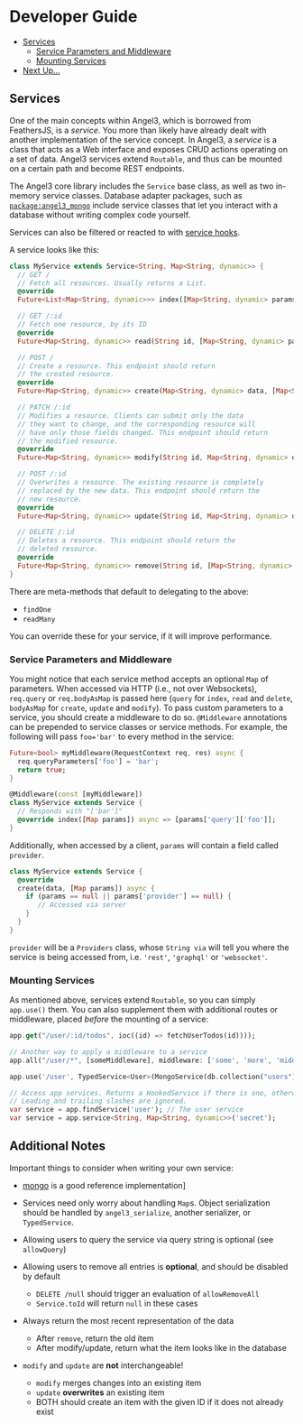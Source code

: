 # Developer Guide

* [Services](service-basics.md#services)
  * [Service Parameters and Middleware](service-basics.md#service-parameters-and-middleware)
  * [Mounting Services](service-basics.md#mounting-services)
* [Next Up...](service-basics.md#next-up)

## Services

One of the main concepts within Angel3, which is borrowed from FeathersJS, is a _service_. You more than likely have already dealt with another implementation of the service concept. In Angel3, a _service_ is a class that acts as a Web interface and exposes CRUD actions operating on a set of data. Angel3 services extend `Routable`, and thus can be mounted on a certain path and become REST endpoints.

The Angel3 core library includes the `Service` base class, as well as two in-memory service classes. Database adapter packages, such as [`package:angel3_mongo`](https://github.com/dukefirehawk/angel/tree/master/packages/mongo) include service classes that let you interact with a database without writing complex code yourself.

Services can also be filtered or reacted to with [service hooks](hooks.md).

A service looks like this:

```dart
class MyService extends Service<String, Map<String, dynamic>> {
  // GET /
  // Fetch all resources. Usually returns a List.
  @override
  Future<List<Map<String, dynamic>>> index([Map<String, dynamic> params]);

  // GET /:id
  // Fetch one resource, by its ID
  @override
  Future<Map<String, dynamic>> read(String id, [Map<String, dynamic> params]);

  // POST /
  // Create a resource. This endpoint should return
  // the created resource.
  @override
  Future<Map<String, dynamic>> create(Map<String, dynamic> data, [Map<String, dynamic> params]);

  // PATCH /:id
  // Modifies a resource. Clients can submit only the data
  // they want to change, and the corresponding resource will
  // have only those fields changed. This endpoint should return
  // the modified resource.
  @override
  Future<Map<String, dynamic>> modify(String id, Map<String, dynamic> data, [Map<String, dynamic> params]);

  // POST /:id
  // Overwrites a resource. The existing resource is completely
  // replaced by the new data. This endpoint should return the
  // new resource.
  @override 
  Future<Map<String, dynamic>> update(String id, Map<String, dynamic> data, [Map<String, dynamic> params]);

  // DELETE /:id
  // Deletes a resource. This endpoint should return the
  // deleted resource.
  @override
  Future<Map<String, dynamic>> remove(String id, [Map<String, dynamic> params]);
}
```

There are meta-methods that default to delegating to the above:

* `findOne`
* `readMany`

You can override these for your service, if it will improve performance.

### Service Parameters and Middleware

You might notice that each service method accepts an optional `Map` of parameters. When accessed via HTTP \(i.e., not over Websockets\), `req.query` or `req.bodyAsMap` is passed here \(`query` for `index`, `read` and `delete`, `bodyAsMap` for `create`, `update` and `modify`\). To pass custom parameters to a service, you should create a middleware to do so. `@Middleware` annotations can be prepended to service classes or service methods. For example, the following will pass `foo='bar'` to every method in the service:

```dart
Future<bool> myMiddleware(RequestContext req, res) async {
  req.queryParameters['foo'] = 'bar';
  return true;
}

@Middleware(const [myMiddleware])
class MyService extends Service {
  // Responds with "['bar']"
  @override index([Map params]) async => [params['query']['foo']];
}
```

Additionally, when accessed by a client, `params` will contain a field called `provider`.

```dart
class MyService extends Service {
  @override
  create(data, [Map params]) async {
    if (params == null || params['provider'] == null) {
       // Accessed via server
    }
  }
}
```

`provider` will be a `Providers` class, whose `String via` will tell you where the service is being accessed from, i.e. `'rest'`, `'graphql'` or `'websocket'`.

### Mounting Services

As mentioned above, services extend `Routable`, so you can simply `app.use()` them. You can also supplement them with additional routes or middleware, placed _before_ the mounting of a service:

```dart
app.get("/user/:id/todos", ioc((id) => fetchUserTodos(id))));

// Another way to apply a middleware to a service
app.all("/user/*", [someMiddleware], middleware: ['some', 'more', 'middleware']);

app.use('/user', TypedService<User>(MongoService(db.collection("users"))));

// Access app services. Returns a HookedService if there is one, otherwise just the plain service.
// Leading and trailing slashes are ignored.
var service = app.findService('user'); // The user service
var service = app.service<String, Map<String, dynamic>>('secret'); 
```

## Additional Notes

Important things to consider when writing your own service:

* [mongo](https://github.com/dukefirehawk/angel/tree/master/packages/mongo/lib/mongo_service.dart) is a good reference implementation]
* Services need only worry about handling `Map`s. Object serialization should be handled by `angel3_serialize`, another serializer, or `TypedService`.
* Allowing users to query the service via query string is optional (see `allowQuery`)
* Allowing users to remove all entries is **optional**, and should be disabled by default
  
  * `DELETE /null` should trigger an evaluation of `allowRemoveAll`
  * `Service.toId` will return `null` in these cases
* Always return the most recent representation of the data
  
  * After `remove`, return the old item
  * After modify/update, return what the item looks like in the database
* `modify` and `update` are **not** interchangeable!
  
  * `modify` merges changes into an existing item
  * `update` **overwrites** an existing item
  * BOTH should create an item with the given ID if it does not already exist
